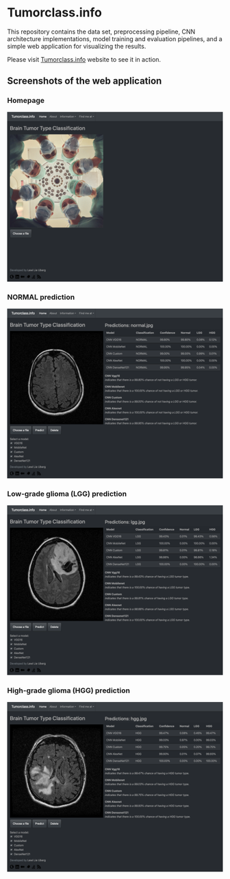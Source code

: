 # Tumorclass.info

This repository contains the data set, preprocessing pipeline, CNN architecture implementations, model training and evaluation pipelines, and a simple web application for visualizing the results.

Please visit [Tumorclass.info](https://tumorclass.info) website to see it in action.

## Screenshots of the web application

### Homepage

![home](https://raw.githubusercontent.com/lewiuberg/tumorclass.info/main/static/images/home.png?token=GHSAT0AAAAAABUFNHK2XPUEWX63IY77K5REYUH32GA "homepage")

### NORMAL prediction

![normal](https://raw.githubusercontent.com/lewiuberg/tumorclass.info/main/static/images/normal.png?token=GHSAT0AAAAAABUFNHK2677TH7C3HUT54EUGYUH4CKA "normal prediction")

### Low-grade glioma (LGG) prediction

![low-grade-glioma](https://raw.githubusercontent.com/lewiuberg/tumorclass.info/main/static/images/lgg.png?token=GHSAT0AAAAAABUFNHK3NMYBMXVDMSBITBFOYUH4DIQ "low-grade-glioma prediction")

### High-grade glioma (HGG) prediction

![high-grade-glioma](https://raw.githubusercontent.com/lewiuberg/tumorclass.info/main/static/images/hgg.png?token=GHSAT0AAAAAABUFNHK37MOMUDARUDMYUMLMYUH4DWA "high-grade-glioma prediction")
